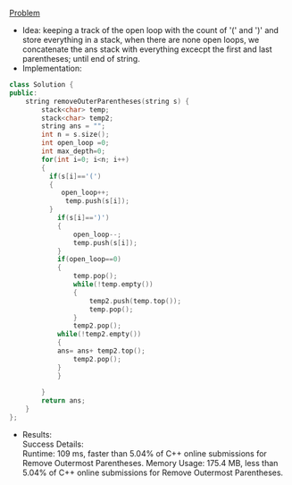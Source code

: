 [Problem](https://leetcode.com/problems/remove-outermost-parentheses/)
- Idea:  keeping a track of the open loop with the count of '(' and ')' and store everything in a stack, when there are none open loops, we concatenate the ans stack with everything excecpt the first and last parentheses; until end of string.
- Implementation:  
```cpp
class Solution {
public:
    string removeOuterParentheses(string s) {
        stack<char> temp;
        stack<char> temp2;
        string ans = "";
        int n = s.size();
        int open_loop =0;
        int max_depth=0;
        for(int i=0; i<n; i++)
        {
          if(s[i]=='(')
          {
             open_loop++;
              temp.push(s[i]);
          } 
            if(s[i]==')')
            {
                open_loop--;
                temp.push(s[i]);
            }
            if(open_loop==0)
            {
                temp.pop();
                while(!temp.empty())
                {
                    temp2.push(temp.top());
                    temp.pop();
                }
                temp2.pop();
            while(!temp2.empty())
            {
            ans= ans+ temp2.top();
                temp2.pop();
            }
            }
            
        }
        return ans;
    }
};
```

- Results:   
Success Details:   
Runtime: 109 ms, faster than 5.04% of C++ online submissions for Remove Outermost Parentheses.
Memory Usage: 175.4 MB, less than 5.04% of C++ online submissions for Remove Outermost Parentheses.
